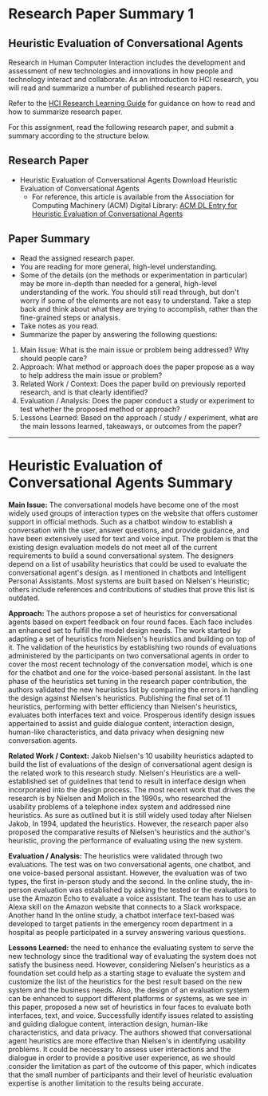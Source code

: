 # Research Paper Summary 1
## Heuristic Evaluation of Conversational Agents
Research in Human Computer Interaction includes the development and assessment of new technologies and innovations in how people and technology interact and collaborate. As an introduction to HCI research, you will read and summarize a number of published research papers.

Refer to the [HCI Research Learning Guide](https://github.com/ahmed82/HCI-Research/blob/main/README.md) for guidance on how to read and how to summarize research paper.

For this assignment, read the following research paper, and submit a summary according to the structure below.

## Research Paper

* Heuristic Evaluation of Conversational Agents Download Heuristic Evaluation of Conversational Agents
    * For reference, this article is available from the Association for Computing Machinery (ACM) Digital Library: [ACM DL Entry for Heuristic Evaluation of Conversational Agents](https://dl.acm.org/doi/abs/10.1145/3411764.3445312?casa_token=pJC93dLZf2UAAAAA:qCtUa5ZQ6SNCqQRhXSKKnvZKIIQgF3r2rfgV1Cld3XMvBj08fmL8elJ2trHSh-RoFEcSdE9AEOwu)

## Paper Summary

* Read the assigned research paper.
* You are reading for more general, high-level understanding.
* Some of the details (on the methods or experimentation in particular) may be more in-depth than needed for a general, high-level understanding of the work.  You should still read through, but don't worry if some of the elements are not easy to understand.  Take a step back and think about what they are trying to accomplish, rather than the fine-grained steps or analysis.
* Take notes as you read.
* Summarize the paper by answering the following questions:
1. Main Issue: What is the main issue or problem being addressed?  Why should people care?
2. Approach: What method or approach does the paper propose as a way to help address the main issue or problem?
3. Related Work / Context: Does the paper build on previously reported research, and is that clearly identified? 
4. Evaluation / Analysis: Does the paper conduct a study or experiment to test whether the proposed method or approach? 
5. Lessons Learned: Based on the approach / study / experiment, what are the main lessons learned, takeaways, or outcomes from the paper?

-----
# Heuristic Evaluation of Conversational Agents Summary
**Main Issue:** The conversational models have become one of the most widely used groups of interaction types on the website that offers customer support in official methods. Such as a chatbot window to establish a conversation with the user, answer questions, and provide guidance, and have been extensively used for text and voice input. The problem is that the existing design evaluation models do not meet all of the current requirements to build a sound conversational system. The designers depend on a list of usability heuristics that could be used to evaluate the conversational agent's design. as I mentioned in chatbots and Intelligent Personal Assistants. Most systems are built based on Nielsen's Heuristic; others include references and contributions of studies that prove this list is outdated.

**Approach:** The authors propose a set of heuristics for conversational agents based on expert feedback on four round faces. Each face includes an enhanced set to fulfill the model design needs. The work started by adapting a set of heuristics from Nielsen's heuristics and building on top of it. The validation of the heuristics by establishing two rounds of evaluations administered by the participants on two conversational agents in order to cover the most recent technology of the conversation model, which is one for the chatbot and one for the voice-based personal assistant. In the last phase of the heuristics set tuning in the research paper contribution, the authors validated the new heuristics list by comparing the errors in handling the design against Nielsen's heuristics. Publishing the final set of 11 heuristics, performing with better efficiency than Nielsen's heuristics, evaluates both interfaces text and voice. Prosperous identify design issues appertained
to assist and guide dialogue content, interaction design, human-like characteristics, and data privacy when designing new conversation agents.


**Related Work / Context:** Jakob Nielsen's 10 usability heuristics adapted to build the list of evaluations of the design of conversational agent design is the related work to this research study. Nielsen's Heuristics are a well-established set of guidelines that tend to result in interface design when incorporated into the design process. The most recent work that drives the research is by Nielsen and Molich in the 1990s, who researched the usability problems of a telephone index system and addressed nine heuristics. As sure as outlined but it is still widely used today after Nielsen Jakob, In 1994, updated the heuristics. However, the research paper also proposed the comparative results of Nielsen's heuristics and the author's heuristic, proving the performance of evaluating using the new system. 

**Evaluation / Analysis:** The heuristics were validated through two evaluations. The test was on two conversational agents, one chatbot, and one voice-based personal assistant. However, the evaluation was of two types, the first in-person study and the second. In the online study, the in-person evaluation was established by asking the tested or the evaluators to use the Amazon Echo to evaluate a voice assistant. The team has to use an Alexa skill on the Amazon website that connects to a Slack workspace. 
Another hand In the online study, a chatbot interface text-based was developed to target patients in the emergency room department in a hospital as people participated in a survey answering various questions.

**Lessons Learned:** the need to enhance the evaluating system to serve the new technology since the traditional way of evaluating the system does not satisfy the business need. However, considering Nielsen's heuristics as a foundation set could help as a starting stage to evaluate the system and customize the list of the heuristics for the best result based on the new system and the business needs. Also, the design of an evaluation system can be enhanced to support different platforms or systems, as we see in this paper, proposed a new set of heuristics in four faces to evaluate both interfaces, text, and voice. Successfully identify issues related to assisting and guiding dialogue content, interaction design, human-like characteristics, and data privacy. The authors showed that conversational agent heuristics are more effective than Nielsen's in identifying usability problems. It could be necessary to assess user interactions and the dialogue in order to provide a positive user experience, as we should consider the limitation as part of the outcome of this paper, which indicates that the small number of participants and their level of heuristic evaluation expertise is another limitation to the results being accurate.

